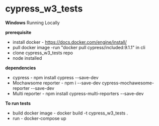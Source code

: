 # cypress_w3_tests

**Windows**
Running Locally

**prerequisite**
- install docker - https://docs.docker.com/engine/install/
- pull docker image -run "docker pull cypress/included:9.1.1" in cli
- clone cypress_w3_tests repo
- node installed

**dependencies**
- cypress - npm install cypress --save-dev
- Mochawsome reporter - npm i --save-dev cypress-mochawesome-reporter --save-dev
- Multi reporter - npm install cypress-multi-reporters --save-dev

**To run tests**
- build docker image - docker build -t cypress_w3_tests .
- run - docker-compose up


